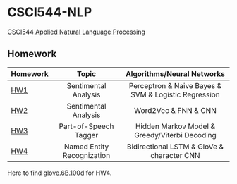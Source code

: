 # CSCI544-NLP

[CSCI544 Applied Natural Language Processing](https://web-app.usc.edu/soc/syllabus/20241/30063.pdf)

## Homework
| Homework      | Topic         | Algorithms/Neural Networks 
| ------------- |:-------------:|:-------------:|
| [HW1](HW1)    | Sentimental Analysis | Perceptron & Naive Bayes & SVM & Logistic Regression      
| [HW2](HW2)    | Sentimental Analysis | Word2Vec & FNN & CNN 
| [HW3](hw3)    | Part-of-Speech Tagger | Hidden Markov Model & Greedy/Viterbi Decoding
| [HW4](hw4)    | Named Entity Recognization | Bidirectional LSTM & GloVe & character CNN

Here to find [glove.6B.100d](https://nlp.stanford.edu/projects/glove/) for HW4.
